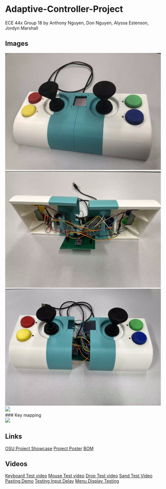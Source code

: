 # Adaptive-Controller-Project

ECE 44x Group 18
by Anthony Nguyen, Don Nguyen, Alyssa Estenson, Jordyn Marshall


## Images

<img src="imgs/system.png"/>
<br>

<img src="imgs/system_inside1.png"/>
<br>
<img src="imgs/slightly_apart.png"/>
<br>
<img src="https://cdn.discordapp.com/attachments/897186190401363998/947742315202641960/unknown.png" />

<br>
### Key mapping
<br>
<img src="https://cdn.discordapp.com/attachments/897186190401363998/932793595520483328/unknown.png" />

## Links
[OSU Project Showcase](https://eecs.oregonstate.edu/project-showcase/projects/?id=dvNoBaSVptpGct7d)
[Project Poster](https://docs.google.com/presentation/d/1d2c_HKdiV-RKjupTTuDAdYsf7zG3z4g_/edit#slide=id.p1)
[BOM](https://docs.google.com/spreadsheets/d/1IXuZZz__ufx8j4xxZ3oTDNYRYh3Tj-c8Vc7RmFHtK2w/edit)

## Videos
[Keyboard Test video](https://drive.google.com/file/d/1GGf7FCQeNJFhevCrC33tzXw3Ll04iI_N/view)
[Mouse Test video](https://drive.google.com/file/d/1AdtP7RRNI2bLkL078hBE3vfOJWtM9V73/view)
[Drop Test video](https://drive.google.com/file/d/1iQLp1Ob5c2PGEaCn-phhR27NIFKvISCt/view)
[Sand Test Video](https://drive.google.com/file/d/1Eg6IK6emiSHccY-DuzBPpM0ZAq6DRVJi/view)
[Pasting Demo](https://drive.google.com/file/d/1w3BZ9_08Sq80-XbKwkToTu9jihAmKI4g/view)
[Testing Input Delay](https://drive.google.com/file/d/1sHcw7LDEvQJ_JNjOiiO1o_LZl5gAdzr4/view)
[Menu Display Testing](https://drive.google.com/file/d/1sHcw7LDEvQJ_JNjOiiO1o_LZl5gAdzr4/view)

